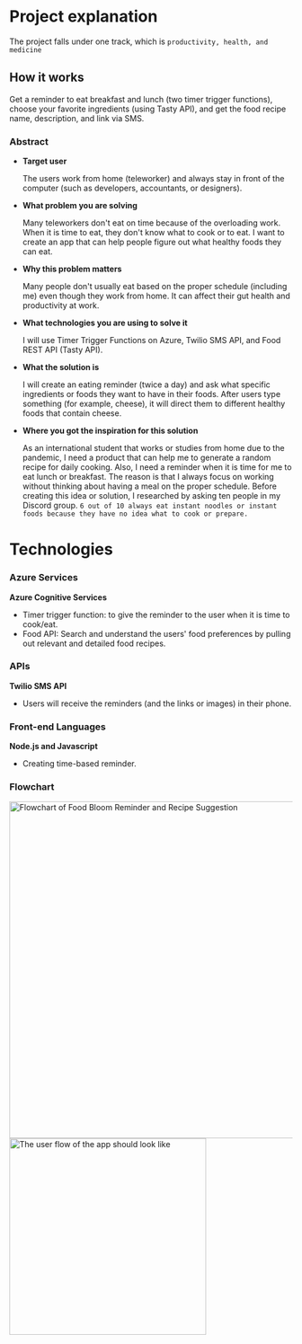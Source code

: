 # Project explanation

The project falls under one track, which is `productivity, health, and medicine`

## How it works

Get a reminder to eat breakfast and lunch (two timer trigger functions), choose your favorite ingredients (using Tasty API), and get the food recipe name, description, and link via SMS. 

### Abstract

- **Target user**

    The users work from home (teleworker) and always stay in front of the computer (such as developers, accountants, or designers).

- **What problem you are solving**

    Many teleworkers don't eat on time because of the overloading work. When it is time to eat, they don't know what to cook or to eat. I want to create an app that can help people figure out what healthy foods they can eat.

- **Why this problem matters**

    Many people don't usually eat based on the proper schedule (including me) even though they work from home. It can affect their gut health and productivity at work. 

- **What technologies you are using to solve it**

    I will use Timer Trigger Functions on Azure, Twilio SMS API, and Food REST API (Tasty API). 

- **What the solution is**

    I will create an eating reminder (twice a day) and ask what specific ingredients or foods they want to have in their foods. After users type something (for example, cheese), it will direct them to different healthy foods that contain cheese.

- **Where you got the inspiration for this solution**

    As an international student that works or studies from home due to the pandemic, I need a product that can help me to generate a random recipe for daily cooking. Also, I need a reminder when it is time for me to eat lunch or breakfast. The reason is that I always focus on working without thinking about having a meal on the proper schedule.
    Before creating this idea or solution, I researched by asking ten people in my Discord group.
    `6 out of 10 always eat instant noodles or instant foods because they have no idea what to cook or prepare.`
    

# Technologies

### Azure Services

**Azure Cognitive Services**

- Timer trigger function: to give the reminder to the user when it is time to cook/eat.
- Food API: Search and understand the users' food preferences by pulling out relevant and detailed food recipes.

### APIs

**Twilio SMS API**

- Users will receive the reminders (and the links or images) in their phone.

### Front-end Languages

**Node.js and Javascript**

- Creating time-based reminder.

### Flowchart
<img src = "https://drive.google.com/uc?export=view&id=1iziGo1hok-8pJKzcjbSDzCyiBb2LdIHx" alt = "Flowchart of Food Bloom Reminder and Recipe Suggestion" width = 600/><img src = "https://drive.google.com/uc?export=view&id=1OAw2UzD6rKhNl-UoFHTRCieHYHJ-ogNb" alt = "The user flow of the app should look like" width = 350/>
